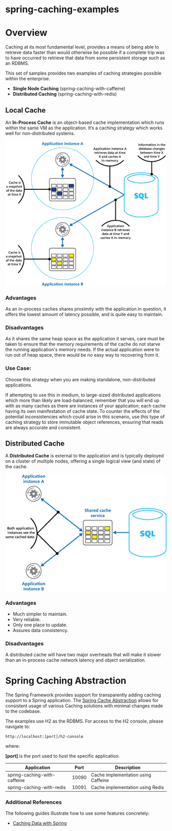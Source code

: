 # spring-caching-examples

# Overview

Caching at its most fundamental level, provides a means of being able to retrieve data faster than would otherwise 
be possible if a complete trip was to have occurred to retrieve that data from some persistent storage such as an RDBMS.

This set of samples provides two examples of caching strategies possible within the enterprise.

- **Single Node Caching** (spring-caching-with-caffeine)
- **Distributed Caching** (spring-caching-with-redis)

## Local Cache

An **In-Process Cache** is an object-based cache implementation which runs within the same VM as the application. 
It’s a caching strategy which works well for non-distributed systems.

![](docs/in-process-cache.png)

### Advantages

As an in-process caches shares proximity with the application in question, it offers the lowest amount of latency possible, 
and is quite easy to maintain.

### Disadvantages

As it shares the same heap space as the application it serves, care must be taken to ensure that the memory 
requirements of the cache do not starve the running application's memory needs. If the actual application were to
run out of heap space, there would be no easy way to recovering from it.

### Use Case: 

Choose this strategy when you are making standalone, non-distributed applications. 

If attempting to use this in medium, to large-sized distributed applications which more than likely are load-balanced, 
remember that you will end up with as many caches as there are instances of your application; each cache having its own
manifestation of cache state. To counter the effects of the potential inconsistencies which could arise in this scenario, 
use this type of caching strategy to store immutable object references, ensuring that reads are always accurate and consistent.

## Distributed Cache

A **Distributed Cache** is external to the application and is typically deployed on a cluster of multiple nodes, 
offering a single logical view (and state) of the cache.

![](docs/shared-cache.png)

### Advantages

- Much simpler to maintain.
- Very reliable.
- Only one place to update.
- Assures data consistency.

### Disadvantages

A distributed cache will have two major overheads that will make it slower than an in-process cache 
network latency and object serialization.

# Spring Caching Abstraction

The Spring Framework provides support for transparently adding caching support to a Spring application. The 
[Spring Cache Abstraction](https://docs.spring.io/spring-boot/docs/2.3.0.RELEASE/reference/htmlsingle/#boot-features-caching) 
allows for consistent usage of various Caching solutions with minimal changes made to the codebase.


The examples use H2 as the RDBMS. For access to the H2 console, please navigate to:

```
http://localhost:[port]/h2-console
```

where:

**[port]** is the port used to host the specific application.

|   Application                 | Port      | Description                           |
|-------------------------------|-----------|---------------------------------------|
| spring-caching-with-caffeine  | 10090     | Cache implementation using Caffeine   |
| spring-caching-with-redis     | 10091     | Cache implementation using Redis      |

### Additional References

The following guides illustrate how to use some features concretely:
* [Caching Data with Spring](https://spring.io/guides/gs/caching/)
